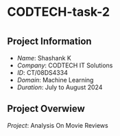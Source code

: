 # CODTECH-task-2
#

## Project Information

- *Name*: Shashank K
- *Company*: CODTECH IT Solutions
- *ID*: CT/08DS4334
- *Domain*: Machine Learning
- *Duration*: July to August 2024


## Project Overwiew
*Project*: Analysis On Movie Reviews

